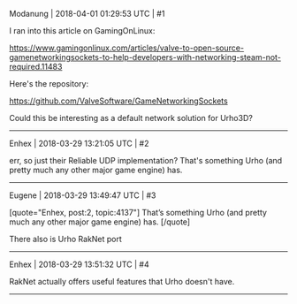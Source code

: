 Modanung | 2018-04-01 01:29:53 UTC | #1

I ran into this article on GamingOnLinux:

https://www.gamingonlinux.com/articles/valve-to-open-source-gamenetworkingsockets-to-help-developers-with-networking-steam-not-required.11483

Here's the repository:

https://github.com/ValveSoftware/GameNetworkingSockets

Could this be interesting as a default network solution for Urho3D?

-------------------------

Enhex | 2018-03-29 13:21:05 UTC | #2

err, so just their Reliable UDP implementation?
That's something Urho (and pretty much any other major game engine) has.

-------------------------

Eugene | 2018-03-29 13:49:47 UTC | #3

[quote="Enhex, post:2, topic:4137"]
That’s something Urho (and pretty much any other major game engine) has.
[/quote]

There also is Urho RakNet port

-------------------------

Enhex | 2018-03-29 13:51:32 UTC | #4

RakNet actually offers useful features that Urho doesn't have.

-------------------------

